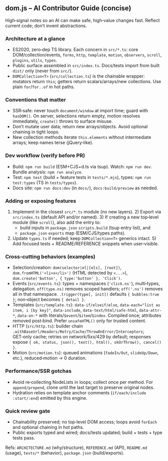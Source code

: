 ## dom.js – AI Contributor Guide (concise)

High‑signal notes so an AI can make safe, high‑value changes fast. Reflect current code; don’t invent abstractions.

### Architecture at a glance
- ES2020, zero‑dep TS library. Each concern in `src/*.ts`: core DOM/collection/events, `forms`, `http`, `template`, `motion`, `observers`, `scroll`, `plugins`, `utils`, `types`.
- Public surface assembled in `src/index.ts`. Docs/tests import from built `dist/` only (never from `src/`).
- `DOMCollection<T>` (`src/collection.ts`) is the chainable wrapper: mutators return `this`; getters return scalars/arrays/new collections. Use plain `for`/`for..of` in hot paths.

### Conventions that matter
- SSR‑safe: never touch `document/window` at import time; guard with `hasDOM()`. On server, selections return empty, motion resolves immediately, `create()` throws to surface misuse.
- Don’t mutate user data; return new arrays/objects. Avoid optional chaining in tight loops.
- New collection methods iterate `this.elements` without intermediate arrays; keep names terse (jQuery‑like).

### Dev workflow (verify before PR)
- Build: `npm run build` (ESM+CJS+d.ts via tsup). Watch: `npm run dev`. Bundle analysis: `npm run analyze`.
- Test: `npm test` (build + feature tests in `tests/*.mjs`), types: `npm run test:types` (TS in `tests/types`).
- Docs site: `npm run docs:dev` (in `docs/`), `docs:build/preview` as needed.

### Adding or exposing features
1) Implement in the closest `src/*.ts` module (no new layers). 2) Export via `src/index.ts` (default API and/or named). 3) If creating a new top‑level module (like `scroll`), also add the entry to:
	- build inputs in `package.json` `scripts.build` (tsup entry list), and
	- `package.json` `exports` map (ESM/CJS/types paths).
4) Update `types.ts` if needed; keep `DOMCollection<T>` generics intact. 5) Add focused tests + README/REFERENCE snippets when user‑visible.

### Cross‑cutting behaviors (examples)
- Selection/creation: `dom(selector|el|[els], [root])`, `dom.fromHTML('<li>x</li>')` (HTML detected by `<...>`), `dom.create('button', { type:'button' }, 'Click')`.
- Events (`src/events.ts`): types + namespaces (`'click.ns'`), multi‑types, delegation. `off(type.ns)` removes scoped handlers; `off('.ns')` removes all in that namespace. `.trigger(type[, init])` defaults `{ bubbles:true }`; non‑object becomes `{ detail }`.
- Templates (`src/template.ts`): `data-if/elseif/else`, `data-each="list as item, i [by key]"`, `data-include`, `data-text/html/safe-html`, `data-attr-*`, `data-on-*` with literals/`$event`/`$item`/`$index`. Compiled once; attributes removed post‑bind. Prefer `unsafeHTML()` only for trusted content.
- HTTP (`src/http.ts`): builder chain `.withBaseUrl/Headers/Retry/Cache/ThrowOnError/Interceptors`; GET‑only cache; retries on network/5xx/429 by default; responses expose `{ ok, status, json(), text(), html(), okOrThrow(), cancel() }`.
- Motion (`src/motion.ts`): queued animations (`fadeIn/Out`, `slideUp/Down`, etc.), reduced‑motion → 0 duration.

### Performance/SSR gotchas
- Avoid re‑collecting NodeLists in loops; collect once per method. For `append/prepend`, clone until the last target to preserve original nodes.
- Hydration relies on template anchor comments (`if/each/include :start/:end`) emitted by this engine.

### Quick review gate
- Chainability preserved; no top‑level DOM access; loops avoid `forEach` and optional chaining in hot paths.
- Public exports typed and wired; docs/tests updated; build + tests + type tests pass.

Refs: `ARCHITECTURE.md` (why/structure), `REFERENCE.md` (API), `README.md` (usage), `tests/*` (behavior), `package.json` (build/exports).
